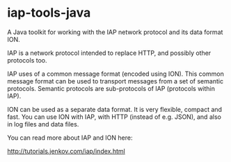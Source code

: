 # iap-tools-java
A Java toolkit for working with the IAP network protocol and its data format ION.

IAP is a network protocol intended to replace HTTP, and possibly other protocols too.

IAP uses of a common message format (encoded using ION). This common message format can
be used to transport messages from a set of semantic protocols. Semantic protocols are
sub-protocols of IAP (protocols within IAP).

ION can be used as a separate data format. It is very flexible, compact and fast.
You can use ION with IAP, with HTTP (instead of e.g. JSON), and also in log files
and data files.

You can read more about IAP and ION here:

http://tutorials.jenkov.com/iap/index.html


